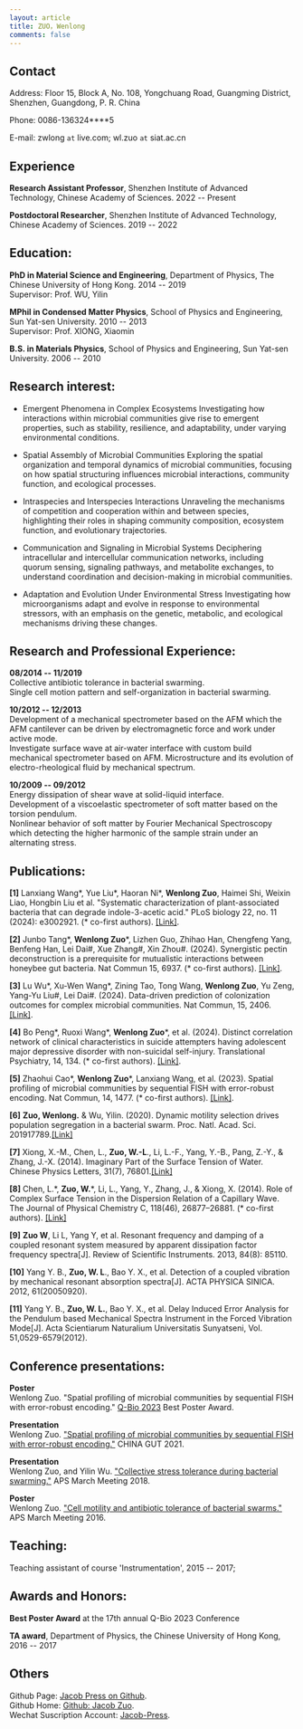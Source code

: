 ```yaml
---
layout: article
title: ZUO，Wenlong
comments: false
---
```


## Contact

Address: Floor 15, Block A, No. 108, Yongchuang Road, Guangming District, Shenzhen, Guangdong, P. R. China

Phone: 0086-136324\****5

E-mail: zwlong ```at``` live.com; wl.zuo ```at``` siat.ac.cn

## Experience

**Research Assistant Professor**, 
Shenzhen Institute of Advanced Technology, Chinese Academy of Sciences.  2022 -- Present


**Postdoctoral Researcher**, 
Shenzhen Institute of Advanced Technology, Chinese Academy of Sciences.  2019 -- 2022

## Education:

**PhD in Material Science and Engineering**, Department of Physics, The Chinese University of Hong Kong.  2014 -- 2019  
Supervisor: Prof. WU, Yilin

**MPhil in Condensed Matter Physics**, School of Physics and Engineering, Sun Yat-sen University. 2010 -- 2013  
Supervisor: Prof. XIONG, Xiaomin

**B.S. in Materials Physics**, School of Physics and Engineering, Sun Yat-sen University. 2006 -- 2010

## Research interest:

* Emergent Phenomena in Complex Ecosystems
Investigating how interactions within microbial communities give rise to emergent properties, such as stability, resilience, and adaptability, under varying environmental conditions.

* Spatial Assembly of Microbial Communities
Exploring the spatial organization and temporal dynamics of microbial communities, focusing on how spatial structuring influences microbial interactions, community function, and ecological processes.

* Intraspecies and Interspecies Interactions
Unraveling the mechanisms of competition and cooperation within and between species, highlighting their roles in shaping community composition, ecosystem function, and evolutionary trajectories.

* Communication and Signaling in Microbial Systems
Deciphering intracellular and intercellular communication networks, including quorum sensing, signaling pathways, and metabolite exchanges, to understand coordination and decision-making in microbial communities.

* Adaptation and Evolution Under Environmental Stress
Investigating how microorganisms adapt and evolve in response to environmental stressors, with an emphasis on the genetic, metabolic, and ecological mechanisms driving these changes.

## Research and Professional Experience:

**08/2014 -- 11/2019**  
Collective antibiotic tolerance in bacterial swarming.  
Single cell motion pattern and self-organization in bacterial swarming.

**10/2012 -- 12/2013**  
Development of a mechanical spectrometer based on the AFM which the AFM cantilever can be driven by electromagnetic force and work under active mode.  
Investigate surface wave at air-water interface with custom build mechanical spectrometer based on AFM.
Microstructure and its evolution of electro-rheological fluid by mechanical spectrum.

**10/2009 -- 09/2012**  
Energy dissipation of shear wave at solid-liquid interface.  
Development of a viscoelastic spectrometer of soft matter based on the torsion pendulum.  
Nonlinear behavior of soft matter by Fourier Mechanical Spectroscopy which detecting the higher harmonic of the sample strain under an alternating stress.


## Publications:

**[1]** Lanxiang Wang\*, Yue Liu\*, Haoran Ni\*, **Wenlong Zuo**, Haimei Shi, Weixin Liao, Hongbin Liu et al. "Systematic characterization of plant-associated bacteria that can degrade indole-3-acetic acid." PLoS biology 22, no. 11 (2024): e3002921. (\* co-first authors). [[Link]](https://journals.plos.org/Plosbiology/article?id=10.1371/journal.pbio.3002921).

**[2]** Junbo Tang\*, **Wenlong Zuo**\*, Lizhen Guo, Zhihao Han, Chengfeng Yang, Benfeng Han, Lei Dai\#, Xue Zhang\#, Xin Zhou\#. (2024). Synergistic pectin deconstruction is a prerequisite for mutualistic interactions between honeybee gut bacteria. Nat Commun 15, 6937. (\* co-first authors). [[Link]](https://doi.org/10.1038/s41467-024-51365-y).

**[3]** Lu Wu\*, Xu-Wen Wang\*, Zining Tao, Tong Wang, **Wenlong Zuo**, Yu Zeng, Yang-Yu Liu\#, Lei Dai\#. (2024). Data-driven prediction of colonization outcomes for complex microbial communities. Nat Commun, 15, 2406. [[Link]](https://doi.org/10.1038/s41467-024-46766-y).

**[4]** Bo Peng\*, Ruoxi Wang\*, **Wenlong Zuo**\*, et al. (2024). Distinct correlation network of clinical characteristics in suicide attempters having adolescent major depressive disorder with non-suicidal self-injury. Translational Psychiatry, 14, 134. (\* co-first authors). [[Link]](https://www.nature.com/articles/s41398-024-02843-w).

**[5]** Zhaohui Cao\*, **Wenlong Zuo**\*, Lanxiang Wang, et al. (2023). Spatial profiling of microbial communities by sequential FISH with error-robust encoding. Nat Commun, 14, 1477. (\* co-first authors). [[Link]](https://www.nature.com/articles/s41467-023-37188-3).

**[6]** **Zuo, Wenlong.** & Wu, Yilin. (2020). Dynamic motility selection drives population segregation in a bacterial swarm. Proc. Natl. Acad. Sci. 201917789.[[Link]](https://www.pnas.org/content/117/9/4693)

**[7]** Xiong, X.-M., Chen, L., **Zuo, W.-L**., Li, L.-F., Yang, Y.-B., Pang, Z.-Y., & Zhang, J.-X. (2014). Imaginary Part of the Surface Tension of Water. Chinese Physics Letters, 31(7), 76801.[[Link]](https://iopscience.iop.org/article/10.1088/0256-307X/31/7/076801/meta)

**[8]** Chen, L.\*, **Zuo, W.**\*, Li, L., Yang, Y., Zhang, J., & Xiong, X. (2014). Role of Complex Surface Tension in the Dispersion Relation of a Capillary Wave. The Journal of Physical Chemistry C, 118(46), 26877–26881. (\* co-first authors). [[Link]](https://pubs.acs.org/doi/abs/10.1021/jp509191b)

**[9]** **Zuo W**, Li L, Yang Y, et al. Resonant frequency and damping of a coupled resonant system measured by apparent dissipation factor frequency spectra[J]. Review of Scientific Instruments. 2013, 84(8): 85110.

**[10]** Yang Y. B., **Zuo, W. L**., Bao Y. X., et al. Detection of a coupled vibration by mechanical resonant absorption spectra[J]. ACTA PHYSICA SINICA. 2012, 61(20050920).

**[11]** Yang Y. B., **Zuo, W. L.**, Bao Y. X., et al. Delay Induced Error Analysis for the Pendulum based Mechanical Spectra Instrument in the Forced Vibration Mode[J]. Acta Scientiarum Naturalium Universitatis Sunyatseni, Vol. 51,0529-6579(2012).

## Conference presentations:

**Poster**  
Wenlong Zuo. "Spatial profiling of microbial communities by sequential FISH with error-robust encoding." [Q-Bio 2023](https://www.siat.ac.cn/xshd2016/202308/t20230808_6857720.html) Best Poster Award.

**Presentation**  
Wenlong Zuo. ["Spatial profiling of microbial communities by sequential FISH with error-robust encoding."](https://www.mr-gut.cn/chinagut/report/966) CHINA GUT 2021.

**Presentation**  
Wenlong Zuo, and Yilin Wu. ["Collective stress tolerance during bacterial swarming."](https://meetings.aps.org/Meeting/MAR18/Session/Y48.4) APS March Meeting 2018.

**Poster**  
Wenlong Zuo. ["Cell motility and antibiotic tolerance of bacterial swarms."](https://meetings.aps.org/Meeting/MAR21/Session/X14.12) APS March Meeting 2016.


## Teaching:

Teaching assistant of course 'Instrumentation', 2015 -- 2017;

## Awards and Honors:
**Best Poster Award** at the 17th annual Q-Bio 2023 Conference

**TA award**, Department of Physics, the Chinese University of Hong Kong, 2016 -- 2017

## Others
Github Page: [Jacob Press on Github](https://jacobzuo.github.io "Jacob Press on Github").  
Github Home: [Github: Jacob Zuo](https://github.com/JacobZuo "Github: Jacob Zuo").  
Wechat Suscription Account: [Jacob-Press](https://jacobzuo.github.io/wechat.html "Jacob Press").



